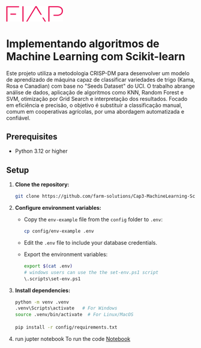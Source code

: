
<img src="../assets/logo.png" alt="FIAP - Faculdade de Informática e Admnistração Paulista" border="0" width=30% height=30%>

#  Implementando algoritmos de Machine Learning com Scikit-learn

Este projeto utiliza a metodologia CRISP-DM para desenvolver um modelo de aprendizado de máquina capaz de classificar variedades de trigo (Kama, Rosa e Canadian) com base no "Seeds Dataset" do UCI. O trabalho abrange análise de dados, aplicação de algoritmos como KNN, Random Forest e SVM, otimização por Grid Search e interpretação dos resultados. Focado em eficiência e precisão, o objetivo é substituir a classificação manual, comum em cooperativas agrícolas, por uma abordagem automatizada e confiável.

## Prerequisites

- Python 3.12 or higher

## Setup

1. **Clone the repository:**

   ```bash
   git clone https://github.com/farm-solutions/Cap3-MachineLearning-Scikit-learn

   ```

2. **Configure environment variables:**

   - Copy the `env-example` file from the `config` folder to `.env`:

     ```bash
     cp config/env-example .env
     ```

   - Edit the `.env` file to include your database credentials.
   - Export the environment variables:

     ```bash
     export $(cat .env)
     # windows users can use the the set-env.ps1 script
     \.scripts\set-env.ps1
     ```

3. **Install dependencies:**

   ```bash
   python -m venv .venv
   .venv\Scripts\activate   # For Windows
   source .venv/bin/activate  # For Linux/MacOS

   pip install -r config/requirements.txt
   ```

4. run jupter notebook
To run the code [Notebook](/src/notebook.ipynb)



